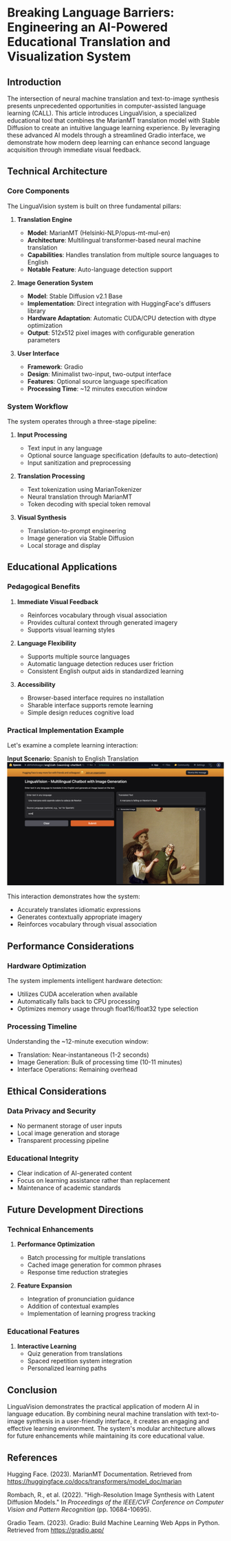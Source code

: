 # Breaking Language Barriers: Engineering an AI-Powered Educational Translation and Visualization System

## Introduction

The intersection of neural machine translation and text-to-image synthesis presents unprecedented opportunities in computer-assisted language learning (CALL). This article introduces LinguaVision, a specialized educational tool that combines the MarianMT translation model with Stable Diffusion to create an intuitive language learning experience. By leveraging these advanced AI models through a streamlined Gradio interface, we demonstrate how modern deep learning can enhance second language acquisition through immediate visual feedback.

## Technical Architecture

### Core Components

The LinguaVision system is built on three fundamental pillars:

1. **Translation Engine**
   - **Model**: MarianMT (Helsinki-NLP/opus-mt-mul-en)
   - **Architecture**: Multilingual transformer-based neural machine translation
   - **Capabilities**: Handles translation from multiple source languages to English
   - **Notable Feature**: Auto-language detection support

2. **Image Generation System**
   - **Model**: Stable Diffusion v2.1 Base
   - **Implementation**: Direct integration with HuggingFace's diffusers library
   - **Hardware Adaptation**: Automatic CUDA/CPU detection with dtype optimization
   - **Output**: 512x512 pixel images with configurable generation parameters

3. **User Interface**
   - **Framework**: Gradio 
   - **Design**: Minimalist two-input, two-output interface
   - **Features**: Optional source language specification
   - **Processing Time**: ~12 minutes execution window

### System Workflow

The system operates through a three-stage pipeline:

1. **Input Processing**
   - Text input in any language
   - Optional source language specification (defaults to auto-detection)
   - Input sanitization and preprocessing

2. **Translation Processing**
   - Text tokenization using MarianTokenizer
   - Neural translation through MarianMT
   - Token decoding with special token removal

3. **Visual Synthesis**
   - Translation-to-prompt engineering
   - Image generation via Stable Diffusion
   - Local storage and display

## Educational Applications

### Pedagogical Benefits

1. **Immediate Visual Feedback**
   - Reinforces vocabulary through visual association
   - Provides cultural context through generated imagery
   - Supports visual learning styles

2. **Language Flexibility**
   - Supports multiple source languages
   - Automatic language detection reduces user friction
   - Consistent English output aids in standardized learning

3. **Accessibility**
   - Browser-based interface requires no installation
   - Sharable interface supports remote learning
   - Simple design reduces cognitive load

### Practical Implementation Example

Let's examine a complete learning interaction:

**Input Scenario**: Spanish to English Translation
![Alt text](Output_1.png)

This interaction demonstrates how the system:
- Accurately translates idiomatic expressions
- Generates contextually appropriate imagery
- Reinforces vocabulary through visual association

## Performance Considerations

### Hardware Optimization

The system implements intelligent hardware detection:
- Utilizes CUDA acceleration when available
- Automatically falls back to CPU processing
- Optimizes memory usage through float16/float32 type selection

### Processing Timeline

Understanding the ~12-minute execution window:
- Translation: Near-instantaneous (1-2 seconds)
- Image Generation: Bulk of processing time (10-11 minutes)
- Interface Operations: Remaining overhead

## Ethical Considerations

### Data Privacy and Security

- No permanent storage of user inputs
- Local image generation and storage
- Transparent processing pipeline

### Educational Integrity

- Clear indication of AI-generated content
- Focus on learning assistance rather than replacement
- Maintenance of academic standards

## Future Development Directions

### Technical Enhancements

1. **Performance Optimization**
   - Batch processing for multiple translations
   - Cached image generation for common phrases
   - Response time reduction strategies

2. **Feature Expansion**
   - Integration of pronunciation guidance
   - Addition of contextual examples
   - Implementation of learning progress tracking

### Educational Features

1. **Interactive Learning**
   - Quiz generation from translations
   - Spaced repetition system integration
   - Personalized learning paths

## Conclusion

LinguaVision demonstrates the practical application of modern AI in language education. By combining neural machine translation with text-to-image synthesis in a user-friendly interface, it creates an engaging and effective learning environment. The system's modular architecture allows for future enhancements while maintaining its core educational value.

## References

Hugging Face. (2023). MarianMT Documentation. Retrieved from https://huggingface.co/docs/transformers/model_doc/marian

Rombach, R., et al. (2022). "High-Resolution Image Synthesis with Latent Diffusion Models." In *Proceedings of the IEEE/CVF Conference on Computer Vision and Pattern Recognition* (pp. 10684-10695).

Gradio Team. (2023). Gradio: Build Machine Learning Web Apps in Python. Retrieved from https://gradio.app/


